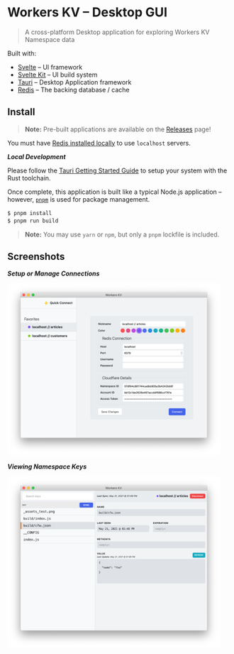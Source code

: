 # Workers KV – Desktop GUI

> A cross-platform Desktop application for exploring Workers KV Namespace data

Built with:

* [Svelte](https://svelte.dev) – UI framework
* [Svelte Kit](https://kit.svelte.dev) – UI build system
* [Tauri](https://tauri.studio) – Desktop Application framework
* [Redis](https://redis.io/) – The backing database / cache

## Install

> **Note:** Pre-built applications are available on the [Releases](https://github.com/cloudflare/workerskv.gui/releases) page!

You must have [Redis installed locally](https://redis.io/download) to use `localhost` servers.

***Local Development***

Please follow the [Tauri Getting Started Guide](https://tauri.studio/en/docs/getting-started/intro#steps) to setup your system with the Rust toolchain.

Once complete, this application is built like a typical Node.js application – however, [`pnpm`](https://pnpm.io/) is used for package management.

```sh
$ pnpm install
$ pnpm run build
```

> **Note:** You may use `yarn` or `npm`, but only a `pnpm` lockfile is included.

## Screenshots

***Setup or Manage Connections***

<img
  width="480"
  src="shots/connect.png"
  alt="setup connection details"
/>

***Viewing Namespace Keys***

<img
  width="480"
  src="shots/viewer.png"
  alt="view key properties and value"
/>
